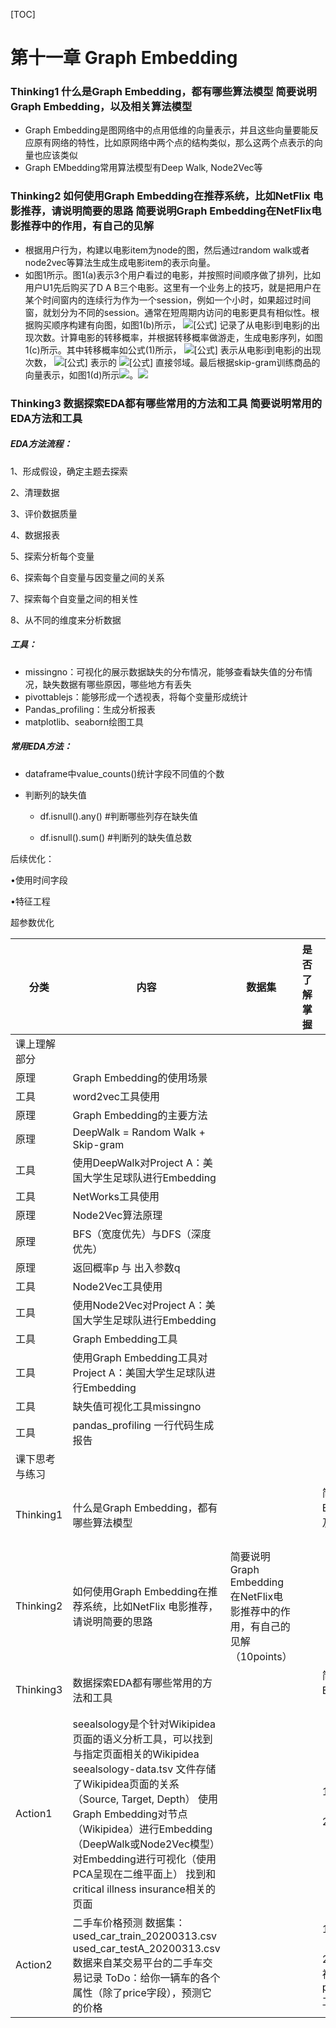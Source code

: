 [TOC]

# 第十一章 Graph Embedding

### Thinking1  什么是Graph Embedding，都有哪些算法模型      简要说明Graph  Embedding，以及相关算法模型  

* Graph  Embedding是图网络中的点用低维的向量表示，并且这些向量要能反应原有网络的特性，比如原网络中两个点的结构类似，那么这两个点表示的向量也应该类似
* Graph EMbedding常用算法模型有Deep Walk, Node2Vec等

### Thinking2  如何使用Graph  Embedding在推荐系统，比如NetFlix 电影推荐，请说明简要的思路  简要说明Graph  Embedding在NetFlix电影推荐中的作用，有自己的见解      

* 根据用户行为，构建以电影item为node的图，然后通过random walk或者node2vec等算法生成生成电影item的表示向量。
* 如图1所示。图1(a)表示3个用户看过的电影，并按照时间顺序做了排列，比如用户U1先后购买了D A B三个电影。这里有一个业务上的技巧，就是把用户在某个时间窗内的连续行为作为一个session，例如一个小时，如果超过时间窗，就划分为不同的session。通常在短周期内访问的电影更具有相似性。根据购买顺序构建有向图，如图1(b)所示， ![[公式]](https://www.zhihu.com/equation?tex=edge_%7Bij%7D) 记录了从电影i到电影j的出现次数。计算电影的转移概率，并根据转移概率做游走，生成电影序列，如图1(c)所示。其中转移概率如公式(1)所示， ![[公式]](https://www.zhihu.com/equation?tex=M_%7Bij%7D) 表示从电影i到电影j的出现次数， ![[公式]](https://www.zhihu.com/equation?tex=N_%7B%2B%7D%28v_i%29) 表示的 ![[公式]](https://www.zhihu.com/equation?tex=v_i) 直接邻域。最后根据skip-gram训练商品的向量表示，如图1(d)所示![](https://github.com/zhouyusheng-coder/photocloud/blob/main/image/%E8%BD%AC%E7%A7%BB%E6%A6%82%E7%8E%87.jpg)。![](https://github.com/zhouyusheng-coder/photocloud/blob/main/image/graphembedding3.jpg)

### Thinking3  数据探索EDA都有哪些常用的方法和工具      简要说明常用的EDA方法和工具

##### EDA方法流程：

1、形成假设，确定主题去探索

2、清理数据

3、评价数据质量

4、数据报表

5、探索分析每个变量

6、探索每个自变量与因变量之间的关系

7、探索每个自变量之间的相关性

8、从不同的维度来分析数据

##### 工具：

* missingno：可视化的展示数据缺失的分布情况，能够查看缺失值的分布情况，缺失数据有哪些原因，哪些地方有丢失
* pivottablejs：能够形成一个透视表，将每个变量形成统计
* Pandas_profiling：生成分析报表
* matplotlib、seaborn绘图工具

##### 常用EDA方法：

* dataframe中value_counts()统计字段不同值的个数

* 判断列的缺失值

  * df.isnull().any() #判断哪些列存在缺失值

  * df.isnull().sum() #判断列的缺失值总数

后续优化：

•使用时间字段

•特征工程

超参数优化



| 分类           | 内容                                                         | 数据集                                                       | 是否了解掌握 | 评阅点                                                       | GitHub代码 |
| -------------- | ------------------------------------------------------------ | ------------------------------------------------------------ | ------------ | ------------------------------------------------------------ | ---------- |
| 课上理解部分   |                                                              |                                                              |              |                                                              |            |
| 原理           | Graph Embedding的使用场景                                    |                                                              |              |                                                              |            |
| 工具           | word2vec工具使用                                             |                                                              |              |                                                              |            |
| 原理           | Graph Embedding的主要方法                                    |                                                              |              |                                                              |            |
| 原理           | DeepWalk = Random Walk + Skip-gram                           |                                                              |              |                                                              |            |
| 工具           | 使用DeepWalk对Project A：美国大学生足球队进行Embedding       |                                                              |              |                                                              |            |
| 工具           | NetWorks工具使用                                             |                                                              |              |                                                              |            |
| 原理           | Node2Vec算法原理                                             |                                                              |              |                                                              |            |
| 原理           | BFS（宽度优先）与DFS（深度优先）                             |                                                              |              |                                                              |            |
| 原理           | 返回概率p 与 出入参数q                                       |                                                              |              |                                                              |            |
| 工具           | Node2Vec工具使用                                             |                                                              |              |                                                              |            |
| 工具           | 使用Node2Vec对Project A：美国大学生足球队进行Embedding       |                                                              |              |                                                              |            |
| 工具           | Graph Embedding工具                                          |                                                              |              |                                                              |            |
| 工具           | 使用Graph  Embedding工具对Project A：美国大学生足球队进行Embedding |                                                              |              |                                                              |            |
| 工具           | 缺失值可视化工具missingno                                    |                                                              |              |                                                              |            |
| 工具           | pandas_profiling 一行代码生成报告                            |                                                              |              |                                                              |            |
| 课下思考与练习 |                                                              |                                                              |              |                                                              |            |
| Thinking1      | 什么是Graph Embedding，都有哪些算法模型                      |                                                              |              | 简要说名Graph  Embedding，以及相关算法模型（10points）       |            |
| Thinking2      | 如何使用Graph  Embedding在推荐系统，比如NetFlix 电影推荐，请说明简要的思路 | 简要说明Graph  Embedding在NetFlix电影推荐中的作用，有自己的见解（10points） |              |                                                              |            |
| Thinking3      | 数据探索EDA都有哪些常用的方法和工具                          |                                                              |              | 简要说明常用的EDA方法和工具（10points）                      |            |
| Action1        | seealsology是个针对Wikipidea页面的语义分析工具，可以找到与指定页面相关的Wikipidea     seealsology-data.tsv 文件存储了Wikipidea页面的关系（Source, Target, Depth）     使用Graph Embedding对节点（Wikipidea）进行Embedding（DeepWalk或Node2Vec模型）     对Embedding进行可视化（使用PCA呈现在二维平面上）     找到和critical illness insurance相关的页面 |                                                              |              | 1、完成代码（20points）     2、结果正确（20points）          |            |
| Action2        | 二手车价格预测     数据集：     used_car_train_20200313.csv     used_car_testA_20200313.csv     数据来自某交易平台的二手车交易记录     ToDo：给你一辆车的各个属性（除了price字段），预测它的价格 |                                                              |              | 1、数据探索EDA（20points）     2、使用缺失值可视化工具或pandas_profiling工具（10points） |            |